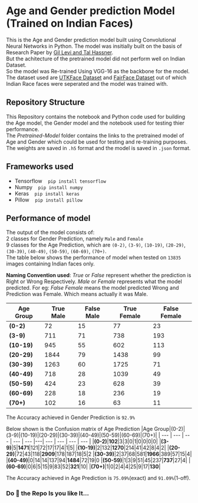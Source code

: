 # Age and Gender prediction Model (Trained on Indian Faces)

This is the Age and Gender prediction model built using Convolutional Neural Networks in Python.
The model was insitially built on the basis of Research Paper by [Gil Levi and Tal Hassner](https://talhassner.github.io/home/publication/2015_CVPR "Age and Gender Classification Using Convolutional Neural Networks").
<br />
But the achitecture of the pretrained model did not perform well on Indian Dataset.<br />
So the model was Re-trained Using VGG-16 as the backbone for the model.<br />
The dataset used are [UTKFace Dataset](https://susanqq.github.io/UTKFace/ "Large Scale Face Dataset") and [FairFace Dataset](https://arxiv.org/abs/1908.04913 "FairFace: Face Attribute Dataset for Balanced Race, Gender, and Age") out of which Indian Race faces were seperated and the model was trained with.

## Repository Structure

This Repository contains the notebook and Python code used for building the Age model, the Gender model and the notebook used for testing thier performance.<br /> The _Pretrained-Model_ folder contains the links to the pretrained model of Age and Gender which could be used for testing and re-training purposes. The weights are saved in `.h5` format and the model is saved in `.json` format.

## Frameworks used

-   Tensorflow &nbsp;&nbsp; `pip install tensorflow`
-   Numpy &nbsp;&nbsp; `pip install numpy`
-   Keras &nbsp;&nbsp; `pip install keras`
-   Pillow &nbsp;&nbsp; `pip install pillow`

## Performance of model

The output of the model consists of:<br />
2 classes for Gender Prediction, namely `Male` and `Female` <br /> 
9 classes for the Age Prediction, which are `(0-2)`, `(3-9)`, `(10-19)`, `(20-29)`, `(30-39)`, `(40-49)`, `(50-59)`, `(60-69)`, `(70+)`. <br />
The table below shows the performance of model when tested on `13835` images containing Indian faces only.

**Naming Convention used**: _True_ or _False_ represent whether the prediction is Right or Wrong Respectively. _Male_ or _Female_ represents what the model predicted.
For eg: _False Female_ means the model predicted Wrong and Prediction was Female. Which means actually it was Male.

| Age Group   | True Male | False Male | True Female | False Female |
| ----------- | --------- | ---------- | ----------- | ------------ |
| **(0-2)**   | 72        | 15         | 77          | 23           |
| **(3-9)**   | 711       | 71         | 738         | 193          |
| **(10-19)** | 945       | 55         | 602         | 113          |
| **(20-29)** | 1844      | 79         | 1438        | 99           |
| **(30-39)** | 1263      | 60         | 1725        | 71           |
| **(40-49)** | 718       | 28         | 1039        | 49           |
| **(50-59)** | 424       | 23         | 628         | 39           |
| **(60-69)** | 228       | 18         | 236         | 19           |
| **(70+)**   | 102       | 16         | 63          | 11           |

The Accuracy achieved in Gender Prediction is `92.9%`

Below shown is the Confusion matrix of Age Prediction
|Age Group|(0-2)|(3-9)|(10-19)|(20-29)|(30-39)|(40-49)|(50-59)|(60-69)|(70+)|
| --- | --- | --- | --- | --- |---| --- | --- | --- | --- |
|**(0-2)**|**102**|3|3|0|1|0|0|0|0|
|**(3-9)**|5|**1471**|121|72|17|17|4|1|5|
|**(10-19)**|2|132|**1270**|214|41|42|8|4|2|
|**(20-29)**|72|43|118|**2909**|178|187|18|5|2
|**(30-39)**|2|37|68|581|**1966**|389|57|15|4|
|**(40-49)**|0|14|14|137|94|**1484**|72|19|0
|**(50-59)**|1|3|9|51|45|237|**737**|27|4|
|**(60-69)**|0|6|5|15|9|83|52|**321**|10|
|**(70+)**|1|0|2|4|4|25|9|17|**130**|

The Accuracy achieved in Age Prediction is `75.09%`(exact) and `91.09%`(1-off).

<h3> Do 🌟 the Repo Is you like It...</h3>
